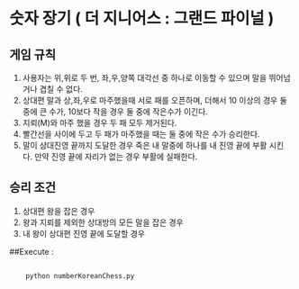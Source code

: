 # 숫자 장기 ( 더 지니어스 : 그랜드 파이널 )
## 게임 규칙
1. 사용자는 위,위로 두 번, 좌,우,양쪽 대각선 중 하나로 이동할 수 있으며 말을 뛰어넘거나 겹칠 수 없다.
2. 상대편 말과 상,좌,우로 마주했을때 서로 패를 오픈하며, 더해서 10 이상의 경우 둘 중에 큰 수가, 10보다 작을 경우 둘 중에 작은수가 이긴다.
3. 지뢰(M)와 마주 했을 경우 두 패 모두 제거된다.
4. 빨간선을 사이에 두고 두 패가 마주했을 때는 둘 중에 작은 수가 승리한다.
5. 말이 상대진영 끝까지 도달한 경우 죽은 내 말중에 하나를 내 진영 끝에 부활 시킨다. 만약 진영 끝에 자리가 없는 경우 부활에 실패한다.
## 승리 조건
1. 상대편 왕을 잡은 경우
2. 왕과 지뢰를 제외한 상대방의 모든 말을 잡은 경우
3. 내 왕이 상대편 진영 끝에 도달할 경우

##Execute : 
<pre><code>
    python numberKoreanChess.py
    
</code></pre>
